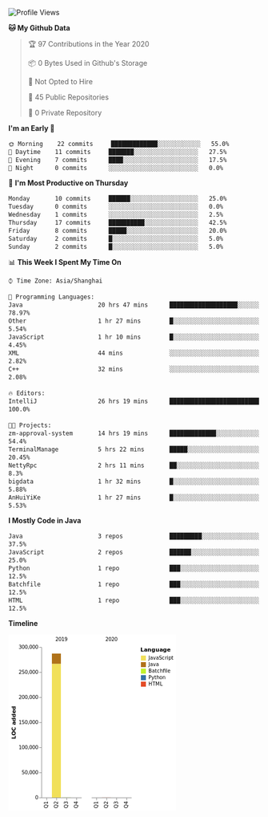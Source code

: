 <!--START_SECTION:waka-->
![Profile Views](http://img.shields.io/badge/Profile%20Views-0-blue)

**🐱 My Github Data** 

> 🏆 97 Contributions in the Year 2020
 > 
> 📦 0 Bytes Used in Github's Storage 
 > 
> 🚫 Not Opted to Hire
 > 
> 📜 45 Public Repositories
 > 
> 🔑 0 Private Repository 
 > 
**I'm an Early 🐤** 

```text
🌞 Morning    22 commits     █████████████░░░░░░░░░░░░   55.0% 
🌆 Daytime    11 commits     ███████░░░░░░░░░░░░░░░░░░   27.5% 
🌃 Evening    7 commits      ████░░░░░░░░░░░░░░░░░░░░░   17.5% 
🌙 Night      0 commits      ░░░░░░░░░░░░░░░░░░░░░░░░░   0.0%

```
📅 **I'm Most Productive on Thursday** 

```text
Monday       10 commits     ██████░░░░░░░░░░░░░░░░░░░   25.0% 
Tuesday      0 commits      ░░░░░░░░░░░░░░░░░░░░░░░░░   0.0% 
Wednesday    1 commits      ░░░░░░░░░░░░░░░░░░░░░░░░░   2.5% 
Thursday     17 commits     ██████████░░░░░░░░░░░░░░░   42.5% 
Friday       8 commits      █████░░░░░░░░░░░░░░░░░░░░   20.0% 
Saturday     2 commits      █░░░░░░░░░░░░░░░░░░░░░░░░   5.0% 
Sunday       2 commits      █░░░░░░░░░░░░░░░░░░░░░░░░   5.0%

```


📊 **This Week I Spent My Time On** 

```text
⌚︎ Time Zone: Asia/Shanghai

💬 Programming Languages: 
Java                     20 hrs 47 mins      ███████████████████░░░░░░   78.97% 
Other                    1 hr 27 mins        █░░░░░░░░░░░░░░░░░░░░░░░░   5.54% 
JavaScript               1 hr 10 mins        █░░░░░░░░░░░░░░░░░░░░░░░░   4.45% 
XML                      44 mins             ░░░░░░░░░░░░░░░░░░░░░░░░░   2.82% 
C++                      32 mins             ░░░░░░░░░░░░░░░░░░░░░░░░░   2.08%

🔥 Editors: 
IntelliJ                 26 hrs 19 mins      █████████████████████████   100.0%

🐱‍💻 Projects: 
zm-approval-system       14 hrs 19 mins      █████████████░░░░░░░░░░░░   54.4% 
TerminalManage           5 hrs 22 mins       █████░░░░░░░░░░░░░░░░░░░░   20.45% 
NettyRpc                 2 hrs 11 mins       ██░░░░░░░░░░░░░░░░░░░░░░░   8.3% 
bigdata                  1 hr 32 mins        █░░░░░░░░░░░░░░░░░░░░░░░░   5.88% 
AnHuiYiKe                1 hr 27 mins        █░░░░░░░░░░░░░░░░░░░░░░░░   5.53%

```

**I Mostly Code in Java** 

```text
Java                     3 repos             █████████░░░░░░░░░░░░░░░░   37.5% 
JavaScript               2 repos             ██████░░░░░░░░░░░░░░░░░░░   25.0% 
Python                   1 repo              ███░░░░░░░░░░░░░░░░░░░░░░   12.5% 
Batchfile                1 repo              ███░░░░░░░░░░░░░░░░░░░░░░   12.5% 
HTML                     1 repo              ███░░░░░░░░░░░░░░░░░░░░░░   12.5%

```


**Timeline**

![Chart not found](https://raw.githubusercontent.com/2720851545/2720851545/master/charts/bar_graph.png) 


<!--END_SECTION:waka-->
